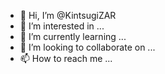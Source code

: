 - 👋 Hi, I’m @KintsugiZAR
- 👀 I’m interested in ...
- 🌱 I’m currently learning ...
- 💞️ I’m looking to collaborate on ...
- 📫 How to reach me ...

<!---
KintsugiZAR/KintsugiZAR is a ✨ special ✨ repository because its `README.md` (this file) appears on your GitHub profile.
You can click the Preview link to take a look at your changes.
anyone to assist 
teach me..
I'm new in this...


